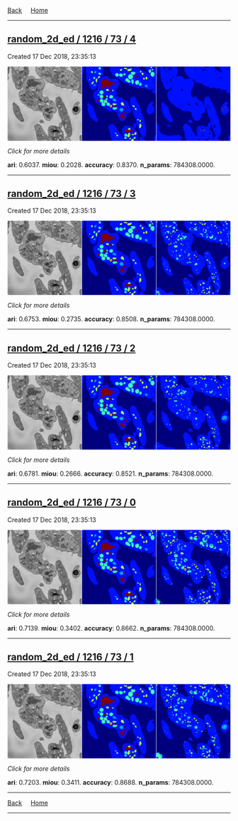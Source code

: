 
[Back](..)&nbsp;&nbsp;&nbsp;&nbsp;&nbsp;[Home](https://leapmanlab.github.io/snapshots)

---

<div class="summary"><a href="4"><h2>random_2d_ed / 1216 / 73 / 4</h2></a><p>Created 17 Dec 2018, 23:35:13
</p><a href="4"><img src="4/media/summary.png" align="center"></a><p>
<i>Click for more details</i>
</p></div>

**ari**: 0.6037. **miou**: 0.2028. **accuracy**: 0.8370. **n_params**: 784308.0000. 

---

<div class="summary"><a href="3"><h2>random_2d_ed / 1216 / 73 / 3</h2></a><p>Created 17 Dec 2018, 23:35:13
</p><a href="3"><img src="3/media/summary.png" align="center"></a><p>
<i>Click for more details</i>
</p></div>

**ari**: 0.6753. **miou**: 0.2735. **accuracy**: 0.8508. **n_params**: 784308.0000. 

---

<div class="summary"><a href="2"><h2>random_2d_ed / 1216 / 73 / 2</h2></a><p>Created 17 Dec 2018, 23:35:13
</p><a href="2"><img src="2/media/summary.png" align="center"></a><p>
<i>Click for more details</i>
</p></div>

**ari**: 0.6781. **miou**: 0.2666. **accuracy**: 0.8521. **n_params**: 784308.0000. 

---

<div class="summary"><a href="0"><h2>random_2d_ed / 1216 / 73 / 0</h2></a><p>Created 17 Dec 2018, 23:35:13
</p><a href="0"><img src="0/media/summary.png" align="center"></a><p>
<i>Click for more details</i>
</p></div>

**ari**: 0.7139. **miou**: 0.3402. **accuracy**: 0.8662. **n_params**: 784308.0000. 

---

<div class="summary"><a href="1"><h2>random_2d_ed / 1216 / 73 / 1</h2></a><p>Created 17 Dec 2018, 23:35:13
</p><a href="1"><img src="1/media/summary.png" align="center"></a><p>
<i>Click for more details</i>
</p></div>

**ari**: 0.7203. **miou**: 0.3411. **accuracy**: 0.8688. **n_params**: 784308.0000. 

---

[Back](..)&nbsp;&nbsp;&nbsp;&nbsp;&nbsp;[Home](https://leapmanlab.github.io/snapshots)

---